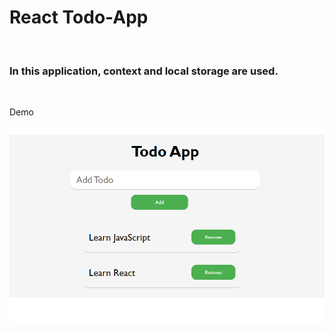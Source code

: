 <h1>React Todo-App</h1>

<br/>

<h3>In this application, context and local storage are used.</h3>

<br/>

<p> Demo </p>

![todo](./src/asset/react-todo.png)

